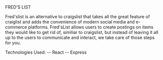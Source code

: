 FRED'S LIST  
  
Fred'slist is an alternative to craigslist that takes all the great feature of craiglist and adds the convenience of modern social media and e-commerce platforms. Fred'sList allows users to create postings on items they would like to get rid of, similiar to craigslist, but instead of leaving it all up to the users to communicate and interact, we take care of those steps for you.   
  

Technologies Used:
  -- React
  -- Express